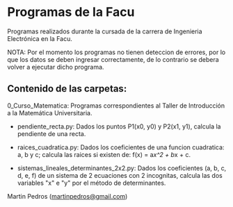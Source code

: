 # Programas de la Facu
Programas realizados durante la cursada de la carrera de Ingenieria Electrónica en la Facu.

NOTA: Por el momento los programas no tienen deteccion de errores, por lo que los datos se deben ingresar correctamente, de lo contrario se debera volver a ejecutar dicho programa.

## Contenido de las carpetas:
0_Curso_Matematica: Programas correspondientes al Taller de Introducción a la Matemática Universitaria.

- pendiente_recta.py:
  Dados los puntos P1(x0, y0) y P2(x1, y1), calcula la pendiente de una recta.
  
- raices_cuadratica.py:
  Dados los coeficientes de una funcion cuadratica: a, b y c; calcula las raices si existen de: f(x) = a*x^2 + b*x + c.

- sistemas_lineales_determinantes_2x2.py:
  Dados los coeficientes (a, b, c, d, e, f) de un sistema de 2 ecuaciones con 2 incognitas, calcula las dos variables "x" e "y" por el método de determinantes.


Martin Pedros (martinpedros@gmail.com)
